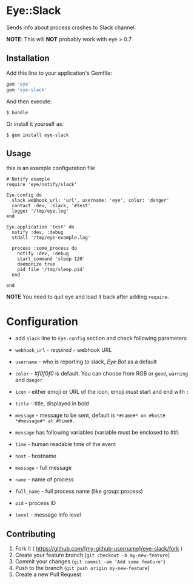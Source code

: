 # Eye::Slack

Sends info about process crashes to Slack channel.

**NOTE**: This will **NOT** probably work with eye > 0.7

## Installation

Add this line to your application's Gemfile:

```ruby
gem 'eye'
gem 'eye-slack'
```

And then execute:

    $ bundle

Or install it yourself as:

    $ gem install eye-slack

## Usage

this is an example configuration file

````
# Notify example
require 'eye/notify/slack'

Eye.config do
  slack webhook_url: 'url', username: 'eye', color: 'danger'
  contact :dev, :slack, '#test'
  logger '/tmp/eye.log'
end

Eye.application 'test' do
  notify :dev, :debug
  stdall '/tmp/eye-example.log'

  process :some_process do
    notify :dev, :debug
    start_command 'sleep 120'
    daemonize true
    pid_file '/tmp/sleep.pid'
  end

end
````

**NOTE** You need to quit eye and load it back after adding `require`.

# Configuration

* add `slack` line to `Eye.config` section and check following parameters
 * `webhook_url` - *required* - webhook URL
 * `username` - who is reporting to slack, *Eye Bot* as a default
 * `color` - *#f0f0f0* is default. You can choose from RGB or `good`, `warning` and `danger`
 * `icon` - either emoji or URL of the icon, emoji *must* start and end with `:`
 * `title` - title, displayed in bold
 * `message` - message to be sent, default is `*#name#* on #host# *#message#* at #time#.`

* `message` has following variables (variable must be enclosed to ##)
 * `time` - human readable time of the event
 * `host` - hostname
 * `message` - full message
 * `name` - name of process
 * `full_name` - full process name (like group::process)
 * `pid` - process ID
 * `level` - message info level

## Contributing

1. Fork it ( https://github.com/[my-github-username]/eye-slack/fork )
2. Create your feature branch (`git checkout -b my-new-feature`)
3. Commit your changes (`git commit -am 'Add some feature'`)
4. Push to the branch (`git push origin my-new-feature`)
5. Create a new Pull Request
